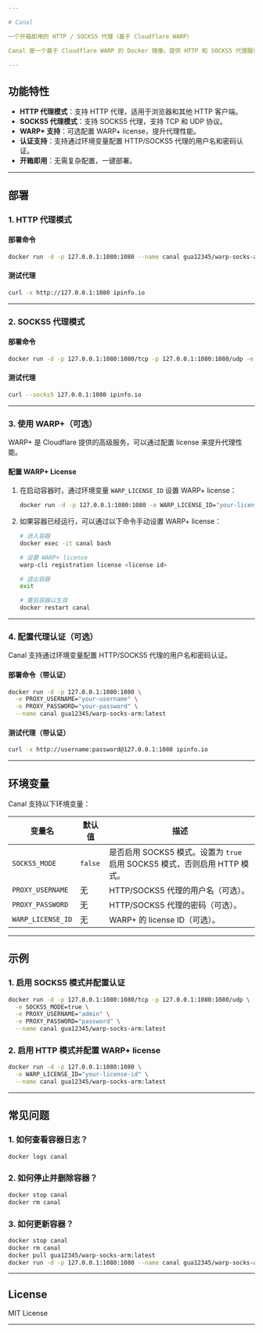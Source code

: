 ```yaml
---

# Canal

一个开箱即用的 HTTP / SOCKS5 代理（基于 Cloudflare WARP）

Canal 是一个基于 Cloudflare WARP 的 Docker 镜像，提供 HTTP 和 SOCKS5 代理服务。它支持 WARP+ 的 license 配置，并可以通过环境变量灵活配置代理模式和认证信息。

---
```


## 功能特性

- **HTTP 代理模式**：支持 HTTP 代理，适用于浏览器和其他 HTTP 客户端。
- **SOCKS5 代理模式**：支持 SOCKS5 代理，支持 TCP 和 UDP 协议。
- **WARP+ 支持**：可选配置 WARP+ license，提升代理性能。
- **认证支持**：支持通过环境变量配置 HTTP/SOCKS5 代理的用户名和密码认证。
- **开箱即用**：无需复杂配置，一键部署。

---

## 部署

### 1. HTTP 代理模式

#### 部署命令
```bash
docker run -d -p 127.0.0.1:1080:1080 --name canal gua12345/warp-socks-arm:latest
```

#### 测试代理
```bash
curl -x http://127.0.0.1:1080 ipinfo.io
```

---

### 2. SOCKS5 代理模式

#### 部署命令
```bash
docker run -d -p 127.0.0.1:1080:1080/tcp -p 127.0.0.1:1080:1080/udp -e SOCKS5_MODE=true --name canal gua12345/warp-socks-arm:latest
```

#### 测试代理
```bash
curl --socks5 127.0.0.1:1080 ipinfo.io
```

---

### 3. 使用 WARP+（可选）

WARP+ 是 Cloudflare 提供的高级服务，可以通过配置 license 来提升代理性能。

#### 配置 WARP+ License

1. 在启动容器时，通过环境变量 `WARP_LICENSE_ID` 设置 WARP+ license：
   ```bash
   docker run -d -p 127.0.0.1:1080:1080 -e WARP_LICENSE_ID="your-license-id" --name canal gua12345/warp-socks-arm:latest
   ```

2. 如果容器已经运行，可以通过以下命令手动设置 WARP+ license：
   ```bash
   # 进入容器
   docker exec -it canal bash

   # 设置 WARP+ license
   warp-cli registration license <license id>

   # 退出容器
   exit

   # 重启容器以生效
   docker restart canal
   ```

---

### 4. 配置代理认证（可选）

Canal 支持通过环境变量配置 HTTP/SOCKS5 代理的用户名和密码认证。

#### 部署命令（带认证）
```bash
docker run -d -p 127.0.0.1:1080:1080 \
  -e PROXY_USERNAME="your-username" \
  -e PROXY_PASSWORD="your-password" \
  --name canal gua12345/warp-socks-arm:latest
```

#### 测试代理（带认证）
```bash
curl -x http://username:password@127.0.0.1:1080 ipinfo.io
```

---

## 环境变量

Canal 支持以下环境变量：

| 变量名             | 默认值   | 描述                                                                 |
|--------------------|----------|----------------------------------------------------------------------|
| `SOCKS5_MODE`      | `false`  | 是否启用 SOCKS5 模式。设置为 `true` 启用 SOCKS5 模式，否则启用 HTTP 模式。 |
| `PROXY_USERNAME`   | 无       | HTTP/SOCKS5 代理的用户名（可选）。                                   |
| `PROXY_PASSWORD`   | 无       | HTTP/SOCKS5 代理的密码（可选）。                                     |
| `WARP_LICENSE_ID`  | 无       | WARP+ 的 license ID（可选）。                                        |

---

## 示例

### 1. 启用 SOCKS5 模式并配置认证
```bash
docker run -d -p 127.0.0.1:1080:1080/tcp -p 127.0.0.1:1080:1080/udp \
  -e SOCKS5_MODE=true \
  -e PROXY_USERNAME="admin" \
  -e PROXY_PASSWORD="password" \
  --name canal gua12345/warp-socks-arm:latest
```

### 2. 启用 HTTP 模式并配置 WARP+ license
```bash
docker run -d -p 127.0.0.1:1080:1080 \
  -e WARP_LICENSE_ID="your-license-id" \
  --name canal gua12345/warp-socks-arm:latest
```

---

## 常见问题

### 1. 如何查看容器日志？
```bash
docker logs canal
```

### 2. 如何停止并删除容器？
```bash
docker stop canal
docker rm canal
```

### 3. 如何更新容器？
```bash
docker stop canal
docker rm canal
docker pull gua12345/warp-socks-arm:latest
docker run -d -p 127.0.0.1:1080:1080 --name canal gua12345/warp-socks-arm:latest
```

---

## License

MIT License

---

